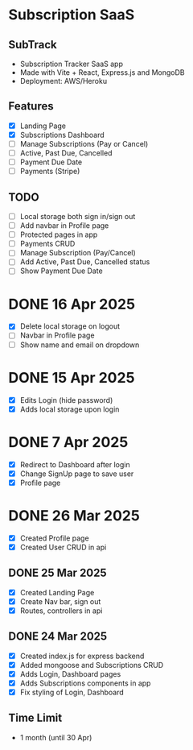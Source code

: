 # Subscription SaaS
## SubTrack

- Subscription Tracker SaaS app
- Made with Vite + React, Express.js and MongoDB
- Deployment: AWS/Heroku

## Features
- [x] Landing Page
- [x] Subscriptions Dashboard
- [ ] Manage Subscriptions (Pay or Cancel)
- [ ] Active, Past Due, Cancelled
- [ ] Payment Due Date
- [ ] Payments (Stripe)

## TODO
- [ ] Local storage both sign in/sign out
- [ ] Add navbar in Profile page
- [ ] Protected pages in app
- [ ] Payments CRUD
- [ ] Manage Subscription (Pay/Cancel)
- [ ] Add Active, Past Due, Cancelled status
- [ ] Show Payment Due Date

# DONE 16 Apr 2025
- [x] Delete local storage on logout
- [ ] Navbar in Profile page
- [ ] Show name and email on dropdown

# DONE 15 Apr 2025
- [x] Edits Login (hide password)
- [x] Adds local storage upon login

# DONE 7 Apr 2025
- [x] Redirect to Dashboard after login
- [x] Change SignUp page to save user
- [x] Profile page

# DONE 26 Mar 2025
- [x] Created Profile page
- [x] Created User CRUD in api

## DONE 25 Mar 2025
- [x] Created Landing Page
- [x] Create Nav bar, sign out
- [x] Routes, controllers in api

## DONE 24 Mar 2025
- [x] Created index.js for express backend
- [x] Added mongoose and Subscriptions CRUD
- [x] Adds Login, Dashboard pages
- [x] Adds Subscriptions components in app
- [x] Fix styling of Login, Dashboard

## Time Limit
- 1 month (until 30 Apr)
